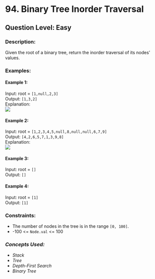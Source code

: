 # 94. Binary Tree Inorder Traversal
## Question Level: Easy
### Description:
Given the root of a binary tree, return the inorder traversal of its nodes' values.
### Examples:
#### Example 1:
Input: root = `[1,null,2,3]`<br>
Output: `[1,3,2]`<br>
Explanation:<br>
<img src="https://assets.leetcode.com/uploads/2024/08/29/screenshot-2024-08-29-202743.png"><br>
#### Example 2:
Input: root = `[1,2,3,4,5,null,8,null,null,6,7,9]`<br>
Output: `[4,2,6,5,7,1,3,9,8]`<br>
Explanation:<br>
<img src="https://assets.leetcode.com/uploads/2024/08/29/tree_2.png"><br>
#### Example 3:
Input: root = `[]`<br>
Output: `[]`


#### Example 4:
Input: root = `[1]`<br>
Output: `[1]`


### Constraints:

- The number of nodes in the tree is in the range `[0, 100]`.
- -100 <= `Node.val` <= 100


### <i>Concepts Used:
- Stack
- Tree
- Depth-First Search
- Binary Tree </i>
 